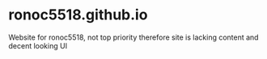 ronoc5518.github.io
===================
Website for ronoc5518, not top priority therefore site is lacking content and decent looking UI
